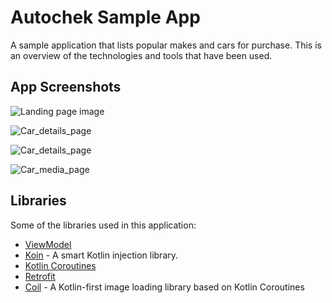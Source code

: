 # Autochek Sample App
A sample application that lists popular makes and cars for purchase. This is an overview of the 
technologies and tools that have been used. 

## App Screenshots

![Landing page image](pics/085500.png "Landing Page")

![Car_details_page](pics/085501.png "Car Details Page")

![Car_details_page](pics/085502.png "Car Details Page")

![Car_media_page](pics/085503.png "Car Media Page")

## Libraries
Some of the libraries used in this application:

- [ViewModel](https://developer.android.com/topic/libraries/architecture/viewmodel)
- [Koin](https://insert-koin.io/docs/quickstart/android) - A smart Kotlin injection library.
- [Kotlin Coroutines](https://developer.android.com/kotlin/coroutines)
- [Retrofit](https://square.github.io/retrofit/)
- [Coil](https://coil-kt.github.io/coil/getting_started/) - A Kotlin-first image loading library 
  based on Kotlin Coroutines
